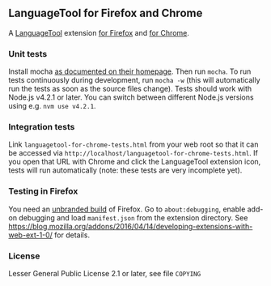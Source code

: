 ## LanguageTool for Firefox and Chrome

A [LanguageTool](https://languagetool.org) extension [for Firefox](https://addons.mozilla.org/firefox/addon/languagetool/)
and [for Chrome](https://chrome.google.com/webstore/detail/languagetool/oldceeleldhonbafppcapldpdifcinji).

### Unit tests

Install mocha [as documented on their homepage](https://mochajs.org/). Then run `mocha`.
To run tests continuously during development, run `mocha -w`
(this will automatically run the tests as soon as the source files change).
Tests should work with Node.js v4.2.1 or later. You can switch between different
Node.js versions using e.g. `nvm use v4.2.1`.

### Integration tests

Link `languagetool-for-chrome-tests.html` from your web root so that it can be accessed
via `http://localhost/languagetool-for-chrome-tests.html`. If you open that URL with Chrome
and click the LanguageTool extension icon, tests will run automatically (note: these tests
are very incomplete yet).

### Testing in Firefox

You need an [unbranded build](https://wiki.mozilla.org/Add-ons/Extension_Signing#Unbranded_Builds) 
of Firefox. Go to `about:debugging`, enable add-on debugging and load `manifest.json` from the
extension directory. See https://blog.mozilla.org/addons/2016/04/14/developing-extensions-with-web-ext-1-0/
for details.


### License

Lesser General Public License 2.1 or later, see file `COPYING`
